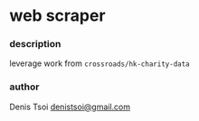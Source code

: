 # web scraper

### description

leverage work from `crossroads/hk-charity-data`

### author
Denis Tsoi <denistsoi@gmail.com>